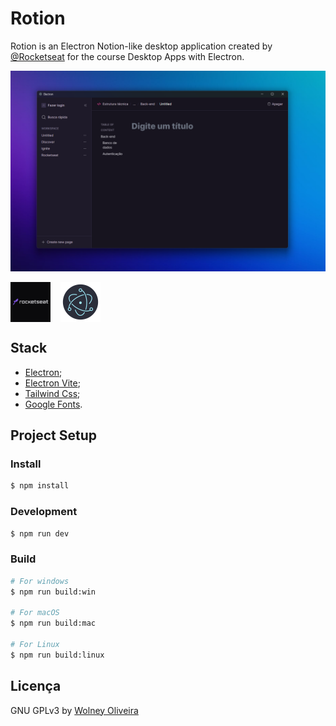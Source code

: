 # Rotion

Rotion is an Electron Notion-like desktop application created by [@Rocketseat](https://rocketseat.com.br/) for the course Desktop Apps with Electron.

![screenshot](./doc/screenshot.png)

<div style="display: flex; gap: 16px">
  <img alt="Rocketseat" src="./doc/rocketseat.png" width="64">
  <img alt="Nodejs" src="./doc/electron.png" width="64">
</div>

## Stack
- [Electron](https://www.electronjs.org/);
- [Electron Vite](https://electron-vite.org/);
- [Tailwind Css](https://tailwindcss.com/);
- [Google Fonts](https://fonts.google.com/).

## Project Setup

### Install

```bash
$ npm install
```

### Development

```bash
$ npm run dev
```

### Build

```bash
# For windows
$ npm run build:win

# For macOS
$ npm run build:mac

# For Linux
$ npm run build:linux
```

## Licença

GNU GPLv3 by [Wolney Oliveira](https://github.com/wolney-fo)